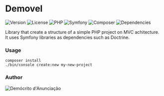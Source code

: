 # Demovel

![Version](https://img.shields.io/badge/v0.0.1-fed000?style=for-the-badge)
![License](https://img.shields.io/badge/MIT-0ac18e?style=for-the-badge)
![PHP](https://img.shields.io/badge/php-%23777BB4.svg?style=for-the-badge&logo=php&logoColor=white)
![Symfony](https://img.shields.io/badge/symfony-%23000000.svg?style=for-the-badge&logo=symfony&logoColor=white)
![Composer](https://img.shields.io/badge/composer-%23ff6347.svg?style=for-the-badge)
![Dependencies](https://img.shields.io/badge/dependencies-10-%23af0000.svg?style=for-the-badge)

Library that create a structure of a simple PHP project on MVC achitecture. It uses Symfony libraries as dependencies such as Doctrine.

### Usage

```
composer install
./bin/console create:new my-new-project

```

### Author
![Demócrito d'Anunciação](https://github.com/democrito88)